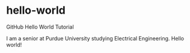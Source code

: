 # hello-world
GitHub Hello World Tutorial

I am a senior at Purdue University studying Electrical Engineering. Hello world!
